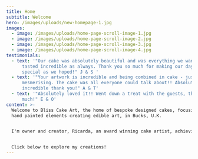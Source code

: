 ```yaml
---
title: Home
subtitle: Welcome
hero: /images/uploads/new-homepage-1.jpg
images:
  - image: /images/uploads/home-page-scroll-image-1.jpg
  - image: /images/uploads/home-page-scroll-image-2.jpg
  - image: /images/uploads/home-page-scroll-image-3.jpg
  - image: /images/uploads/home-page-scroll-image-4.jpg
testimonials:
  - text: '"Our cake was absolutely beautiful and was everything we wanted, and
      tasted incredible as always. Thank you so much for making our day as
      special as we hoped!" J & S '
  - text: '"Your artwork is incredible and being combined in cake - just
      mesmerising. The cake was all everyone could talk about!! Absolutely
      incredible thank you!" A & T'
  - text: '"Absolutely loved it!! Went down a treat with the guests, thank you so so
      much!" E & O'
content: >-
  Welcome to Bliss Cake Art, the home of bespoke designed cakes, focusing on
  hand painted elements creating edible art, in Bucks, U.K. 


  I'm owner and creator, Ricarda, an award winning cake artist, achieving a Gold award in Cake International 2023 in the Hand Painted Category. I pride myself in creating memorable cakes, which are bespoke, unique and individual to each person and their vision.


  Click below to explore my creations!
---
```

